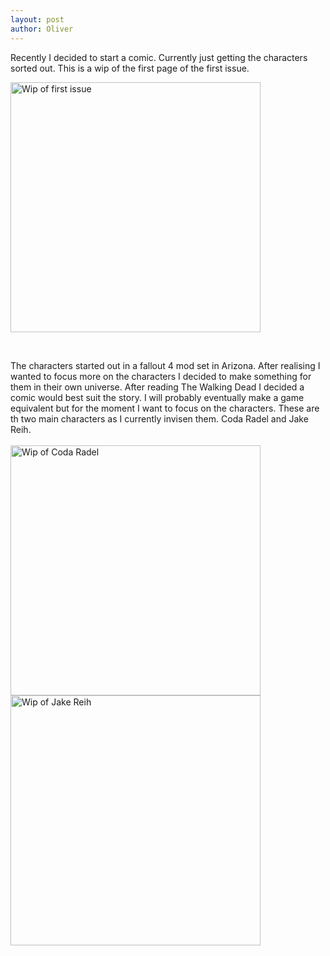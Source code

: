 ```yaml
---
layout: post
author: Oliver
---
```

<p>Recently I decided to start a comic.
Currently just getting the characters sorted out. This is a wip of the first page of the first issue.</p>
<p><img src="https://oliverheib.github.io/E-PortfolioInJekyll/images/comic/Issue1Page1WIP__01.jpg" alt="Wip of first issue" style="width:400px; float: none;"/></p><br>

<p>The characters started out in a fallout 4 mod set in Arizona. After realising I wanted to focus more on the characters I decided to make something for them in their own universe. After reading The Walking Dead I decided a comic would best suit the story. I will probably eventually make a game equivalent but for the moment I want to focus on the characters.
These are th two main characters as I currently invisen them. 
Coda Radel and Jake Reih.<br><br>
<img src="https://oliverheib.github.io/E-PortfolioInJekyll/images/comic/CodaRadel__01.jpg" alt="Wip of Coda Radel" style="width:400px; float: none;"/><img src="https://oliverheib.github.io/E-PortfolioInJekyll/images/comic/JakeReih__01.jpg" alt="Wip of Jake Reih" style="width:400px; float: none;"/></p>
